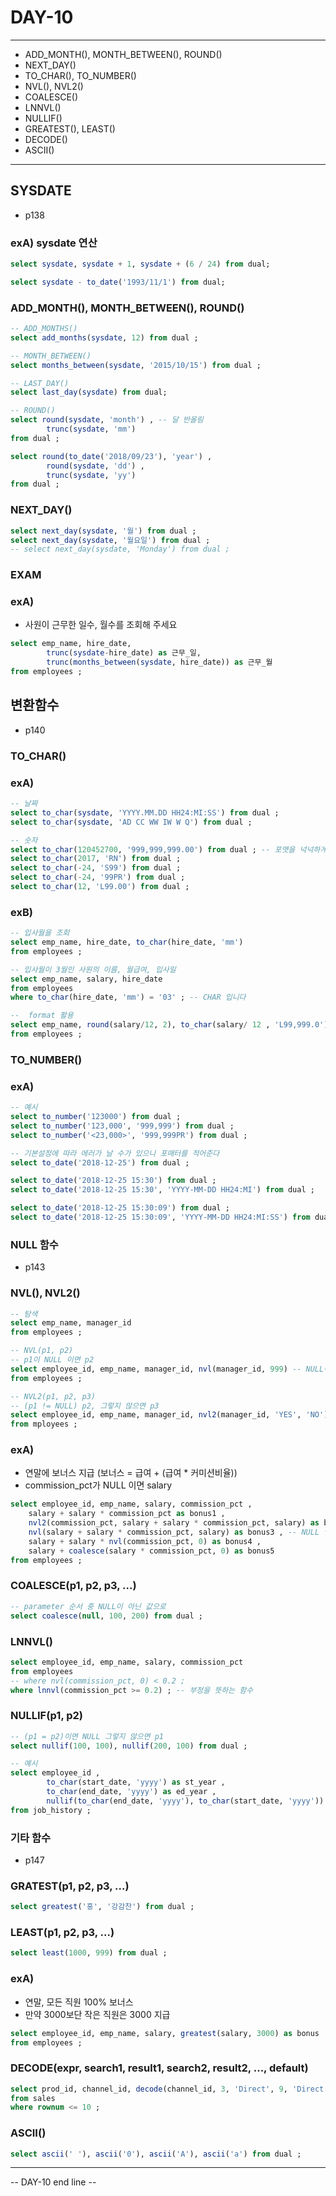 DAY-10
======
- - -

* ADD_MONTH(), MONTH_BETWEEN(), ROUND()
* NEXT_DAY()
* TO_CHAR(), TO_NUMBER()
* NVL(), NVL2()
* COALESCE()
* LNNVL()
* NULLIF()
* GREATEST(), LEAST()
* DECODE()
* ASCII()
- - -


## SYSDATE
* p138

### exA) sysdate 연산
```sql
select sysdate, sysdate + 1, sysdate + (6 / 24) from dual;

select sysdate - to_date('1993/11/1') from dual;
```

### ADD_MONTH(), MONTH_BETWEEN(), ROUND()

```sql
-- ADD_MONTHS()
select add_months(sysdate, 12) from dual ;

-- MONTH_BETWEEN()
select months_between(sysdate, '2015/10/15') from dual ;

-- LAST_DAY()
select last_day(sysdate) from dual;

-- ROUND()
select round(sysdate, 'month') , -- 달 반올림
		trunc(sysdate, 'mm')
from dual ;

select round(to_date('2018/09/23'), 'year') ,
        round(sysdate, 'dd') ,
		trunc(sysdate, 'yy')
from dual ;
```

### NEXT_DAY()
```sql
select next_day(sysdate, '월') from dual ;
select next_day(sysdate, '월요일') from dual ;
-- select next_day(sysdate, 'Monday') from dual ;
```


### EXAM
### exA)
* 사원이 근무한 일수, 월수를 조회해 주세요
```sql
select emp_name, hire_date,
		trunc(sysdate-hire_date) as 근무_일,
		trunc(months_between(sysdate, hire_date)) as 근무_월
from employees ;
```


## 변환함수
* p140

### TO_CHAR()
### exA)
```sql
-- 날짜
select to_char(sysdate, 'YYYY.MM.DD HH24:MI:SS') from dual ;
select to_char(sysdate, 'AD CC WW IW W Q') from dual ;

-- 숫자
select to_char(120452700, '999,999,999.00') from dual ; -- 포맷을 넉넉하게, 0은 값이 없으면 표기X
select to_char(2017, 'RN') from dual ;
select to_char(-24, 'S99') from dual ;
select to_char(-24, '99PR') from dual ;
select to_char(12, 'L99.00') from dual ;
```

### exB)
```sql
-- 입사월을 조회
select emp_name, hire_date, to_char(hire_date, 'mm')
from employees ;

-- 입사월이 3월인 사원의 이름, 월급여, 입사일
select emp_name, salary, hire_date
from employees
where to_char(hire_date, 'mm') = '03' ; -- CHAR 입니다

--  format 활용
select emp_name, round(salary/12, 2), to_char(salary/ 12 , 'L99,999.0')
from employees ;
```

### TO_NUMBER()
### exA) 
```sql
-- 예시
select to_number('123000') from dual ;
select to_number('123,000', '999,999') from dual ;
select to_number('<23,000>', '999,999PR') from dual ;

-- 기본설정에 따라 에러가 날 수가 있으니 포매터를 적어준다
select to_date('2018-12-25') from dual ;

select to_date('2018-12-25 15:30') from dual ;
select to_date('2018-12-25 15:30', 'YYYY-MM-DD HH24:MI') from dual ;

select to_date('2018-12-25 15:30:09') from dual ;
select to_date('2018-12-25 15:30:09', 'YYYY-MM-DD HH24:MI:SS') from dual ;
```


### NULL 함수
* p143

### NVL(), NVL2()
```sql
-- 탐색
select emp_name, manager_id
from employees ;

-- NVL(p1, p2)
-- p1이 NULL 이면 p2
select employee_id, emp_name, manager_id, nvl(manager_id, 999) -- NULL이면 999
from employees ;

-- NVL2(p1, p2, p3)
-- (p1 != NULL) p2, 그렇지 않으면 p3
select employee_id, emp_name, manager_id, nvl2(manager_id, 'YES', 'NO')
from mployees ;
```

### exA)
* 연말에 보너스 지급 (보너스 = 급여 + (급여 * 커미션비율))
* commission_pct가 NULL 이면 salary
```sql
select employee_id, emp_name, salary, commission_pct ,
	salary + salary * commission_pct as bonus1 ,
	nvl2(commission_pct, salary + salary * commission_pct, salary) as bonus2 ,
	nvl(salary + salary * commission_pct, salary) as bonus3 , -- NULL 연산은 NULL
	salary + salary * nvl(commission_pct, 0) as bonus4 ,
	salary + coalesce(salary * commission_pct, 0) as bonus5
from employees ;
```


### COALESCE(p1, p2, p3, ...)
```sql
-- parameter 순서 중 NULL이 아닌 값으로
select coalesce(null, 100, 200) from dual ;
```
### LNNVL()
```sql
select employee_id, emp_name, salary, commission_pct
from employees
-- where nvl(commission_pct, 0) < 0.2 ;
where lnnvl(commission_pct >= 0.2) ; -- 부정을 뜻하는 함수
```

### NULLIF(p1, p2)
```sql
-- (p1 = p2)이면 NULL 그렇지 않으면 p1
select nullif(100, 100), nullif(200, 100) from dual ;

-- 예시
select employee_id ,
		to_char(start_date, 'yyyy') as st_year ,
		to_char(end_date, 'yyyy') as ed_year ,
		nullif(to_char(end_date, 'yyyy'), to_char(start_date, 'yyyy')) as ed2_year
from job_history ;
```


### 기타 함수
* p147

### GRATEST(p1, p2, p3, ...)

```sql
select greatest('홍', '강감찬') from dual ;
```

### LEAST(p1, p2, p3, ...)
```sql
select least(1000, 999) from dual ;
```

### exA)
* 연말, 모든 직원 100% 보너스
* 만약 3000보단 작은 직원은 3000 지급
```sql
select employee_id, emp_name, salary, greatest(salary, 3000) as bonus
from employees ;
```


### DECODE(expr, search1, result1, search2, result2, ..., default)
```sql
select prod_id, channel_id, decode(channel_id, 3, 'Direct', 9, 'Direct', 5, '간접', '기타등등')
from sales
where rownum <= 10 ;
```

### ASCII()
```sql
select ascii(' '), ascii('0'), ascii('A'), ascii('a') from dual ;
```


- - -
-- DAY-10 end line --

